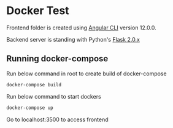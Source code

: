 # Docker Test

Frontend folder is created using [Angular CLI](https://github.com/angular/angular-cli) version 12.0.0.

Backend server is standing with Python's [Flask 2.0.x](https://flask.palletsprojects.com/en/2.0.x/)

## Running docker-compose

Run below command in root to create build of docker-compose
```bash
docker-compose build
```

Run below command to start dockers
```bash
docker-compose up
```

Go to localhost:3500 to access frontend